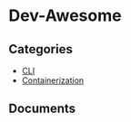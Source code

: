# Dev-Awesome

## Categories
- [CLI](./CLI/README.md)
- [Containerization](./Containerization/README.md)

## Documents
